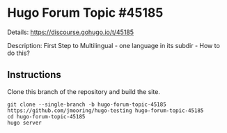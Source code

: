 # Hugo Forum Topic #45185

Details: <https://discourse.gohugo.io/t/45185>

Description: First Step to Multilingual - one language in its subdir - How to do this?

## Instructions

Clone this branch of the repository and build the site.

```text
git clone --single-branch -b hugo-forum-topic-45185 https://github.com/jmooring/hugo-testing hugo-forum-topic-45185
cd hugo-forum-topic-45185
hugo server
```

